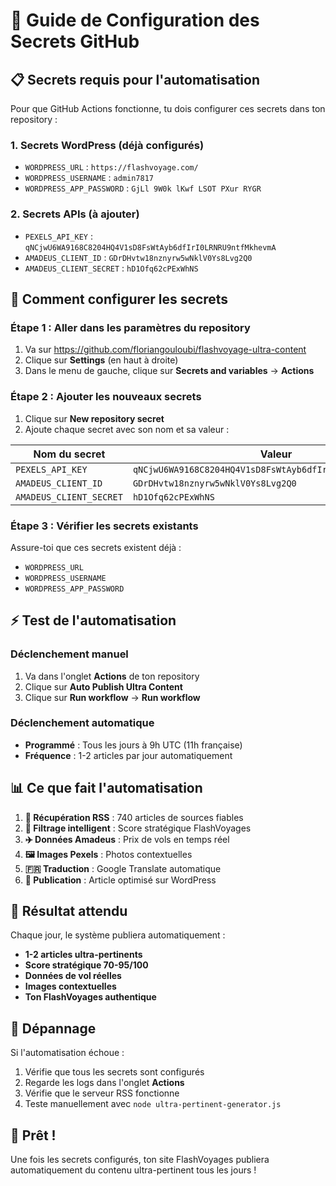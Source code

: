 # 🔐 Guide de Configuration des Secrets GitHub

## 📋 Secrets requis pour l'automatisation

Pour que GitHub Actions fonctionne, tu dois configurer ces secrets dans ton repository :

### 1. **Secrets WordPress** (déjà configurés)
- `WORDPRESS_URL` : `https://flashvoyage.com/`
- `WORDPRESS_USERNAME` : `admin7817`
- `WORDPRESS_APP_PASSWORD` : `GjLl 9W0k lKwf LSOT PXur RYGR`

### 2. **Secrets APIs** (à ajouter)
- `PEXELS_API_KEY` : `qNCjwU6WA9168C8204HQ4V1sD8FsWtAyb6dfIrI0LRNRU9ntfMkhevmA`
- `AMADEUS_CLIENT_ID` : `GDrDHvtw18nznyrw5wNklV0Ys8Lvg2Q0`
- `AMADEUS_CLIENT_SECRET` : `hD1Ofq62cPExWhNS`

## 🚀 Comment configurer les secrets

### Étape 1 : Aller dans les paramètres du repository
1. Va sur https://github.com/floriangouloubi/flashvoyage-ultra-content
2. Clique sur **Settings** (en haut à droite)
3. Dans le menu de gauche, clique sur **Secrets and variables** → **Actions**

### Étape 2 : Ajouter les nouveaux secrets
1. Clique sur **New repository secret**
2. Ajoute chaque secret avec son nom et sa valeur :

| Nom du secret | Valeur |
|---------------|--------|
| `PEXELS_API_KEY` | `qNCjwU6WA9168C8204HQ4V1sD8FsWtAyb6dfIrI0LRNRU9ntfMkhevmA` |
| `AMADEUS_CLIENT_ID` | `GDrDHvtw18nznyrw5wNklV0Ys8Lvg2Q0` |
| `AMADEUS_CLIENT_SECRET` | `hD1Ofq62cPExWhNS` |

### Étape 3 : Vérifier les secrets existants
Assure-toi que ces secrets existent déjà :
- `WORDPRESS_URL`
- `WORDPRESS_USERNAME` 
- `WORDPRESS_APP_PASSWORD`

## ⚡ Test de l'automatisation

### Déclenchement manuel
1. Va dans l'onglet **Actions** de ton repository
2. Clique sur **Auto Publish Ultra Content**
3. Clique sur **Run workflow** → **Run workflow**

### Déclenchement automatique
- **Programmé** : Tous les jours à 9h UTC (11h française)
- **Fréquence** : 1-2 articles par jour automatiquement

## 📊 Ce que fait l'automatisation

1. **📡 Récupération RSS** : 740 articles de sources fiables
2. **🧠 Filtrage intelligent** : Score stratégique FlashVoyages
3. **✈️ Données Amadeus** : Prix de vols en temps réel
4. **🖼️ Images Pexels** : Photos contextuelles
5. **🇫🇷 Traduction** : Google Translate automatique
6. **📝 Publication** : Article optimisé sur WordPress

## 🎯 Résultat attendu

Chaque jour, le système publiera automatiquement :
- **1-2 articles ultra-pertinents**
- **Score stratégique 70-95/100**
- **Données de vol réelles**
- **Images contextuelles**
- **Ton FlashVoyages authentique**

## 🔧 Dépannage

Si l'automatisation échoue :
1. Vérifie que tous les secrets sont configurés
2. Regarde les logs dans l'onglet **Actions**
3. Vérifie que le serveur RSS fonctionne
4. Teste manuellement avec `node ultra-pertinent-generator.js`

## 🎉 Prêt !

Une fois les secrets configurés, ton site FlashVoyages publiera automatiquement du contenu ultra-pertinent tous les jours !
